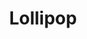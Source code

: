 ---
title: Lollipop
description:
category: NSFW
price: 55
images: 
    - /assets/img/available/bjtwo.jpg
---